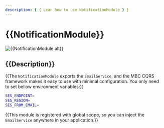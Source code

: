 ```yaml
---
description: { { Lean how to use NotificationModule } }
---
```


# {{NotificationModule}}

![{{NotificationModule alt}}](./images/NotificationModule.png)

## {{Description}}

{{The `NotificationModule` exports the `EmailService`, and the MBC CQRS framework makes it easy to use with minimal configuration. You only need to set bellow environment variables:}}

```bash
SES_ENDPOINT=
SES_REGION=
SES_FROM_EMAIL=
```

{{This module is registered with global scope, so you can inject the `EmailService` anywhere in your application.}}
